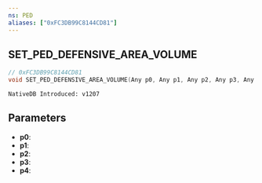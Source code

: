 ```yaml
---
ns: PED
aliases: ["0xFC3DB99C8144CD81"]
---
```

## SET_PED_DEFENSIVE_AREA_VOLUME

```c
// 0xFC3DB99C8144CD81
void SET_PED_DEFENSIVE_AREA_VOLUME(Any p0, Any p1, Any p2, Any p3, Any p4);
```

```
NativeDB Introduced: v1207
```

## Parameters
* **p0**:
* **p1**:
* **p2**:
* **p3**:
* **p4**:
